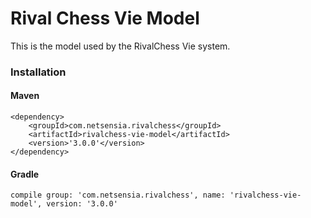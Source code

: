 Rival Chess Vie Model
=====================

This is the model used by the RivalChess Vie system.

### Installation

#### Maven

    <dependency>
        <groupId>com.netsensia.rivalchess</groupId>
        <artifactId>rivalchess-vie-model</artifactId>
        <version>'3.0.0'</version>
    </dependency>
    
#### Gradle

    compile group: 'com.netsensia.rivalchess', name: 'rivalchess-vie-model', version: '3.0.0'


